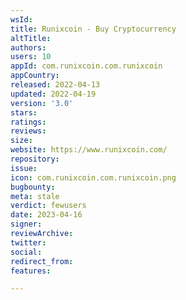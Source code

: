 ```yaml
---
wsId: 
title: Runixcoin - Buy Cryptocurrency
altTitle: 
authors: 
users: 10
appId: com.runixcoin.com.runixcoin
appCountry: 
released: 2022-04-13
updated: 2022-04-19
version: '3.0'
stars: 
ratings: 
reviews: 
size: 
website: https://www.runixcoin.com/
repository: 
issue: 
icon: com.runixcoin.com.runixcoin.png
bugbounty: 
meta: stale
verdict: fewusers
date: 2023-04-16
signer: 
reviewArchive: 
twitter: 
social: 
redirect_from: 
features: 

---
```



